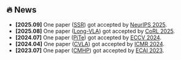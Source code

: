 ## 🔥 News

- **[2025.09]** One paper ([SSR](https://yliu-cs.github.io/SSR)) got accepted by [NeurIPS 2025](https://neurips.cc/Conferences/2025).
- **[2025.08]** One paper ([Long-VLA](#)) got accepted by [CoRL 2025](https://www.corl.org).
- **[2024.07]** One paper ([PiTe](https://doi.org/10.1007/978-3-031-72652-1_10)) got accepted by [ECCV 2024](https://eccv2024.ecva.net).
- **[2024.04]** One paper ([CVLA](https://doi.org/10.1145/3652583.3658094)) got accepted by [ICMR 2024](https://icmr2024.org).
- **[2023.07]** One paper ([CMHP](https://doi.org/10.3233/FAIA230438)) got accepted by [ECAI 2023](https://ecai2023.eu).